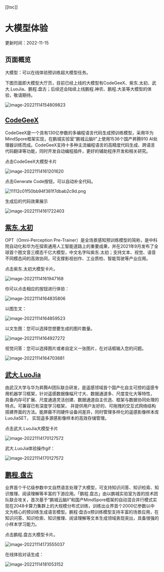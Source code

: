 [[toc]]

# 大模型体验

更新时间：2022-11-15

## 页面概览

大模型：可以在线体验预训练超大模型任务。

下图页面即大模型大厅页，目前已经上线的大模型有CodeGeeX、紫东.太初、武大.LuoJia、鹏程.盘古；后续还会陆续上线鹏程.神农、鹏程.大圣等大模型的体验，敬请期待。

![image-20221114154809823](https://obs-xihe-beijing4.obs.cn-north-4.myhuaweicloud.com/xihe-img/%E6%96%B0_%E5%A4%A7%E6%A8%A1%E5%9E%8B/image-20221114154809823.png)

## [CodeGeeX](https://xihe.mindspore.cn/modelzoo/codegeex)

CodeGeeX是一个具有130亿参数的多编程语言代码生成预训练模型，采用华为MindSpore框架实现，在鹏城实验室“鹏城云脑II”上使用1536个国产昇腾910 AI处理器训练而成。CodeGeeX支持十多种主流编程语言的高精度代码生成、跨语言代码翻译等功能，同时开发自动编程插件，更好的辅助程序开发和相关研究。

点击CodeGeeX大模型卡片

![image-20221114161201620](https://obs-xihe-beijing4.obs.cn-north-4.myhuaweicloud.com/xihe-img/%E6%96%B0_%E5%A4%A7%E6%A8%A1%E5%9E%8B/image-20221114161201620.png)

点击Generate Code按钮，可以自动补全代码。

![11112c01f50bb94f381f7dbab2c9d.png](https://obs-xihe-beijing4.obs.cn-north-4.myhuaweicloud.com/xihe-img/%E6%96%B0_%E5%A4%A7%E6%A8%A1%E5%9E%8B/image-20221114161038912.png)

生成后的代码效果展示

![image-20221114161722403](https://obs-xihe-beijing4.obs.cn-north-4.myhuaweicloud.com/xihe-img/%E6%96%B0_%E5%A4%A7%E6%A8%A1%E5%9E%8B/image-20221114161611021.png)

## [紫东.太初](https://xihe.mindspore.cn/modelzoo/taichu)

OPT（Omni-Perception Pre-Trainer）是全场景感知预训练模型的简称，是中科院自动化和华为在探索通用人工智能道路上的重要成果，并在2021年9月发布了全球首个图文音三模态千亿大模型，中文名字叫紫东.太初；支持文本、视觉、语音不同模态间的高效协同，可支撑影视创作、工业质检、智能驾驶等产业应用。

点击紫东.太初大模型卡片。

![image-20221114161947168](https://obs-xihe-beijing4.obs.cn-north-4.myhuaweicloud.com/xihe-img/%E6%96%B0_%E5%A4%A7%E6%A8%A1%E5%9E%8B/image-20221114161947168.png)

你可以点击相应的按钮进行体验：

![image-20221114164835806](https://obs-xihe-beijing4.obs.cn-north-4.myhuaweicloud.com/xihe-img/%E6%96%B0_%E5%A4%A7%E6%A8%A1%E5%9E%8B/image-20221114164835806.png)

以图生文：

![image-20221114164859523](https://obs-xihe-beijing4.obs.cn-north-4.myhuaweicloud.com/xihe-img/%E6%96%B0_%E5%A4%A7%E6%A8%A1%E5%9E%8B/image-20221114164859523.png)

以文生图：您可以选择您想要生成的图片数量。

![image-20221114164927272](https://obs-xihe-beijing4.obs.cn-north-4.myhuaweicloud.com/xihe-img/%E6%96%B0_%E5%A4%A7%E6%A8%A1%E5%9E%8B/image-20221114164927272.png)

视觉问答：您可以选择图片或者自定义一张图片，在对话框输入您的问题。

![image-20221114164703681](https://obs-xihe-beijing4.obs.cn-north-4.myhuaweicloud.com/xihe-img/%E6%96%B0_%E5%A4%A7%E6%A8%A1%E5%9E%8B/image-20221114164703681.png)

## [武大.LuoJia](https://xihe.mindspore.cn/modelzoo/luojia)

由武汉大学与华为昇腾AI团队联合研发，是遥感领域首个国产化自主可控的遥感专用机器学习框架，针对遥感数据像幅尺寸大、数据通道多、尺度变化大等特性， 具备内存可扩展、尺度通道灵活创建、数据通道自主优选、框架与数据协同处理的特点。可兼容已有深度学习框架， 并提供用户友好的、可拖拽的交互式网络结构搭建界面的方法。能屏蔽不同硬件设备间差异，同时管理多样化的遥感影像样本库LuoJiaSET， 实现遥多源感影像样本的高效存储管理。

点击武大.LuoJia大模型卡片

![image-20221114170127572](https://obs-xihe-beijing4.obs.cn-north-4.myhuaweicloud.com/xihe-img/%E6%96%B0_%E5%A4%A7%E6%A8%A1%E5%9E%8B/image-20221114170127572.png)

武大.LuoJia体验操作gif：

![image-20221114170127572](https://obs-xihe-beijing4.obs.cn-north-4.myhuaweicloud.com/xihe-img/%E6%96%B0_%E5%A4%A7%E6%A8%A1%E5%9E%8B/20221114-194451.gif)

## [鹏程.盘古](https://xihe.mindspore.cn/modelzoo/pangu)

业界首个千亿级参数中文自然语言处理了大模型，可支持知识问答、知识检索、知识推理、阅读理解等丰富的下游应用。「鹏程.盘古」由以鹏城实验室为首的技术团队联合攻关，首次基于“鹏城云脑Ⅱ”和国产MindSpore框架的自动混合并行模式实现在2048卡算力集群上的大规模分布式训练，训练出业界首个2000亿参数以中文为核心的预训练生成语言模型。鹏程·盘古α预训练模型支持丰富的场景应用，在知识问答、知识检索、知识推理、阅读理解等文本生成领域表现突出，具备很强的小样本学习能力。

点击鹏程.盘古大模型卡片。

![image-20221114173555037](https://obs-xihe-beijing4.obs.cn-north-4.myhuaweicloud.com/xihe-img/%E6%96%B0_%E5%A4%A7%E6%A8%A1%E5%9E%8B/image-20221114173555037.png)

在线体验对话生成：

![image-20221114181053152](https://obs-xihe-beijing4.obs.cn-north-4.myhuaweicloud.com/xihe-img/%E6%96%B0_%E5%A4%A7%E6%A8%A1%E5%9E%8B/image-20221114181053152.png)




